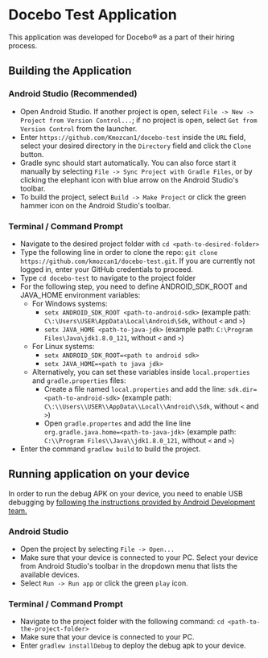 # Docebo Test Application

This application was developed for Docebo® as a part of their hiring process. 

## Building the Application

### Android Studio (Recommended)

* Open Android Studio. If another project is open, select `File -> New -> Project from Version Control...`; if no project is open, select `Get from Version Control` from the launcher.
* Enter `https://github.com/Kmozcan1/docebo-test` inside the `URL` field, select your desired directory in the `Directory` field and click the `Clone` button.
* Gradle sync should start automatically. You can also force start it manually by selecting `File -> Sync Project with Gradle Files`, or by clicking the elephant icon with blue arrow on the Android Studio's toolbar.
* To build the project, select `Build -> Make Project` or click the green hammer icon on the Android Studio's toolbar.

### Terminal / Command Prompt

* Navigate to the desired project folder with `cd <path-to-desired-folder>`
* Type the following line in order to clone the repo: `git clone https://github.com/kmozcan1/docebo-test.git`. If you are currently not logged in, enter your GitHub credentials to proceed.
* Type `cd docebo-test` to navigate to the project folder
* For the following step, you need to define ANDROID_SDK_ROOT and JAVA_HOME environment variables:
  * For Windows systems:
    * `setx ANDROID_SDK_ROOT <path-to-android-sdk>` (example path: `C\:\Users\USER\AppData\Local\Android\Sdk`, without `<` and `>`)
    * `setx JAVA_HOME <path-to-java-jdk>` (example path: `C:\Program Files\Java\jdk1.8.0_121`, without `<` and `>`)
  * For Linux systems:
    * `setx ANDROID_SDK_ROOT=<path to android sdk>`
    * `setx JAVA_HOME=<path to java jdk>`
  * Alternatively, you can set these variables inside `local.properties` and `gradle.properties` files:
    * Create a file named `local.properties` and add the line: `sdk.dir=<path-to-android-sdk>` (example path: `C\:\\Users\\USER\\AppData\\Local\\Android\\Sdk`, without `<` and `>`)
    * Open `gradle.propertes` and add the line line `org.gradle.java.home=<path-to-java-jdk>` (example path: `C:\\Program Files\\Java\\jdk1.8.0_121`, without `<` and `>`)
* Enter the command `gradlew build` to build the project.

## Running application on your device

In order to run the debug APK on your device, you need to enable USB debugging by [following the instructions provided by Android Development team.](https://developer.android.com/studio/debug/dev-options#enable)

### Android Studio
* Open the project by selecting `File -> Open...`
* Make sure that your device is connected to your PC. Select your device from Android Studio's toolbar in the dropdown menu that lists the available devices.
* Select `Run -> Run app` or click the green `play` icon.

### Terminal / Command Prompt
* Navigate to the project folder with the following command: `cd <path-to-the-project-folder>` 
* Make sure that your device is connected to your PC.
* Enter `gradlew installDebug` to deploy the debug apk to your device. 
  
  
  
  
